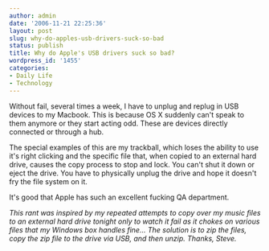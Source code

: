 ```yaml
---
author: admin
date: '2006-11-21 22:25:36'
layout: post
slug: why-do-apples-usb-drivers-suck-so-bad
status: publish
title: Why do Apple's USB drivers suck so bad?
wordpress_id: '1455'
categories:
- Daily Life
- Technology
---
```

Without fail, several times a week, I have to unplug and replug in USB devices to my Macbook. This is because OS X suddenly can't speak to them anymore or they start acting odd. These are devices directly connected or through a hub.

The special examples of this are my trackball, which loses the ability to use it's right clicking and the specific file that, when copied to an external hard drive, causes the copy process to stop and lock. You can't shut it down or eject the drive. You have to physically unplug the drive and hope it doesn't fry the file system on it.

It's good that Apple has such an excellent fucking QA department.

<em>This rant was inspired by my repeated attempts to copy over my music files to an external hard drive tonight only to watch it fail as it chokes on various files that my Windows box handles fine... The solution is to zip the files, copy the zip file to the drive via USB, and then unzip. Thanks, Steve.</em>
